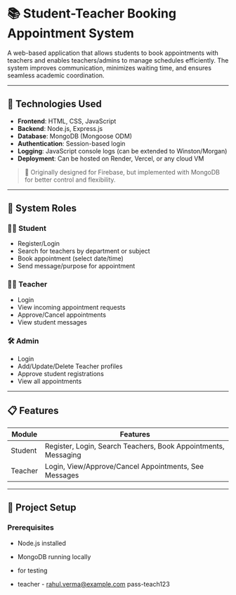 # 📚 Student-Teacher Booking Appointment System

A web-based application that allows students to book appointments with teachers and enables teachers/admins to manage schedules efficiently. The system improves communication, minimizes waiting time, and ensures seamless academic coordination.

---

## 🔧 Technologies Used

- **Frontend**: HTML, CSS, JavaScript
- **Backend**: Node.js, Express.js
- **Database**: MongoDB (Mongoose ODM)
- **Authentication**: Session-based login
- **Logging**: JavaScript console logs (can be extended to Winston/Morgan)
- **Deployment**: Can be hosted on Render, Vercel, or any cloud VM

> 🔄 Originally designed for Firebase, but implemented with MongoDB for better control and flexibility.

---

## 🧩 System Roles

### 👨‍🎓 Student
- Register/Login
- Search for teachers by department or subject
- Book appointment (select date/time)
- Send message/purpose for appointment

### 👨‍🏫 Teacher
- Login
- View incoming appointment requests
- Approve/Cancel appointments
- View student messages

### 🛠 Admin
- Login
- Add/Update/Delete Teacher profiles
- Approve student registrations
- View all appointments

---

## 📋 Features

| Module      | Features                                                        |
|-------------|-----------------------------------------------------------------|
| Student     | Register, Login, Search Teachers, Book Appointments, Messaging  |
| Teacher     | Login, View/Approve/Cancel Appointments, See Messages           |

---

## 🚀 Project Setup

### Prerequisites
- Node.js installed
- MongoDB running locally

- for testing
- teacher - rahul.verma@example.com pass-teach123

